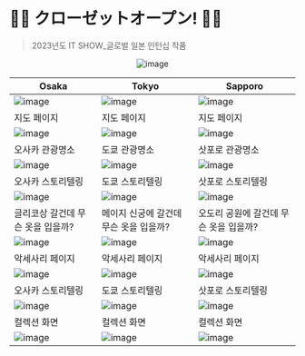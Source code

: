 # 👕👖 クローゼットオープン! 👗👠
> 2023년도 IT SHOW_글로벌 일본 인턴십 작품

<div align="center"> 
  
![image](https://github.com/eunjin2118/closetopen/assets/80873447/73b2d4a7-940d-450d-889d-c706dc03ffbc)
  
</div>

|Osaka| Tokyo | Sapporo |
|------|---|---|
|![image](https://github.com/eunjin2118/closetopen/assets/80873447/56595dc3-bcad-4916-a185-22a42d818398)|![image](https://github.com/eunjin2118/closetopen/assets/80873447/7772f698-8309-4041-b5cc-fef1b39b4308)|![image](https://github.com/eunjin2118/closetopen/assets/80873447/7b44dcc5-a744-42b4-a13f-f5e5340d04ee)|
| 지도 페이지 | 지도 페이지 | 지도 페이지 |
|![image](https://github.com/eunjin2118/closetopen/assets/80873447/407e51fd-a3eb-4387-8f13-eb63f1209177)|![image](https://github.com/eunjin2118/closetopen/assets/80873447/c4dd796a-ffaf-4624-b797-5f333d60714b)|![image](https://github.com/eunjin2118/closetopen/assets/80873447/0ba1b661-d6a9-4adf-9f5a-4705e2885fe0)|
| 오사카 관광명소 | 도쿄 관광명소 | 삿포로 관광명소 |
|![image](https://github.com/eunjin2118/closetopen/assets/80873447/5ba0c200-3926-4c1b-bb21-48a051855acd)|![image](https://github.com/eunjin2118/closetopen/assets/80873447/66d53e4a-c46d-496c-b633-80c5add42044)|![image](https://github.com/eunjin2118/closetopen/assets/80873447/18878d59-0d7f-40fe-a680-6f3e988c31e6)|
| 오사카 스토리텔링 | 도쿄 스토리텔링 | 삿포로 스토리텔링 |
|![image](https://github.com/eunjin2118/closetopen/assets/80873447/acaf33b7-3ab2-413f-b96a-e85885e3cfa0)|![image](https://github.com/eunjin2118/closetopen/assets/80873447/b97f0cb1-f032-4bfa-9c29-fd63b59cb60f)|![image](https://github.com/eunjin2118/closetopen/assets/80873447/0c624b9e-596b-452f-b949-d78e077890e7)|
| 글리코상 갈건데 무슨 옷을 입을까? | 메이지 신궁에 갈건데 무슨 옷을 입을까? | 오도리 공원에 갈건데 무슨 옷을 입을까? | 
|![image](https://github.com/eunjin2118/closetopen/assets/80873447/2b05e0ef-d989-4e49-bdb5-bfafb0f39b3a)|![image](https://github.com/eunjin2118/closetopen/assets/80873447/89cc78b4-8c57-4c5f-8135-41948605b06b)|![image](https://github.com/eunjin2118/closetopen/assets/80873447/a9b7f0d7-b217-43f8-80e8-9b3b93dd8cdf)|
| 악세사리 페이지 | 악세사리 페이지 | 악세사리 페이지 |
|![image](https://github.com/eunjin2118/closetopen/assets/80873447/f5bdc183-9420-4954-87bd-4cdf4a3dac10)|![image](https://github.com/eunjin2118/closetopen/assets/80873447/0ddcf750-7186-44a6-b447-00337994d474)|![image](https://github.com/eunjin2118/closetopen/assets/80873447/e0995dc8-222d-40ea-b9ab-d0713e9dc0ff)|
| 오사카 스토리텔링 | 도쿄 스토리텔링 | 삿포로 스토리텔링 |
|![image](https://github.com/eunjin2118/closetopen/assets/80873447/c0a97b31-ee00-40ce-98a7-14d734bf30b4)|![image](https://github.com/eunjin2118/closetopen/assets/80873447/e88fc6f7-382f-474d-8aa6-99658a6afa2a)|![image](https://github.com/eunjin2118/closetopen/assets/80873447/7964149a-efed-4184-8f15-31d27714fd7a)|
| 컬렉션 화면 | 컬렉션 화면 | 컬렉션 화면 |
|![image](https://github.com/eunjin2118/closetopen/assets/80873447/eacc7328-d342-4562-bfd6-9d63b0fba20e)|![image](https://github.com/eunjin2118/closetopen/assets/80873447/6bb57c5d-5656-4cc6-a58f-3bd9dbe75421)|![image](https://github.com/eunjin2118/closetopen/assets/80873447/c80ddabb-21d9-4388-8ea4-eee3c430d744)|












